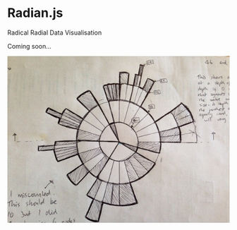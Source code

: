 Radian.js
=========

Radical Radial Data Visualisation

Coming soon...

![Initial mockup](docs/mockup.jpg)
